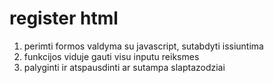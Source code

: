 # register html

1. perimti formos valdyma su javascript, sutabdyti issiuntima
2. funkcijos viduje gauti visu inputu reiksmes 
3. palyginti ir atspausdinti ar sutampa slaptazodziai

